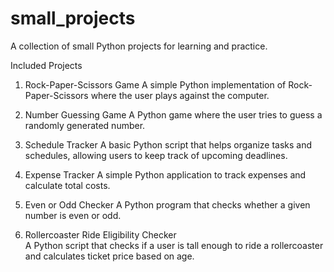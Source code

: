 # small_projects

A collection of small Python projects for learning and practice.

Included Projects
1. Rock-Paper-Scissors Game
A simple Python implementation of Rock-Paper-Scissors where the user plays against the computer.

2. Number Guessing Game
A Python game where the user tries to guess a randomly generated number.

3. Schedule Tracker
A basic Python script that helps organize tasks and schedules, allowing users to keep track of upcoming deadlines.

4. Expense Tracker
A simple Python application to track expenses and calculate total costs.

5. Even or Odd Checker
A Python program that checks whether a given number is even or odd.

6. Rollercoaster Ride Eligibility Checker  
   A Python script that checks if a user is tall enough to ride a rollercoaster and calculates ticket price based on age.
